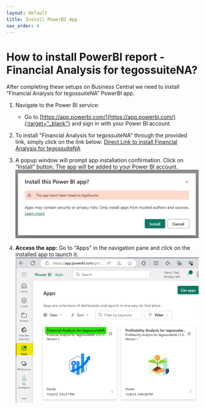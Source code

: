 ```yaml
---
layout: default
title: Install PowerBI App
nav_order: 4
---
```

# How to install PowerBI report - Financial Analysis for tegossuiteNA?
After completing these setups on Business Central we need to install “Financial Analysis for tegossuiteNA” PowerBI app.

1. Navigate to the Power BI service:
   - Go to [https://app.powerbi.com/](https://app.powerbi.com/){:target="_blank"} and sign in with your Power BI account.

2. To install "Financial Analysis for tegossuiteNA" through the provided link, simply click on the link below:
   [Direct Link to install Financial Analysis for tegossuiteNA](https://app.powerbi.com/Redirect?action=InstallApp&appId=36556df9-6bb8-4282-9fbf-bef7312b8c3d&packageKey=fca010a6-9e25-4f07-ba22-88d2d8bdb9af5PbuNNkthjua3LNH0PNZBK-4hZZwbSV-IQEsLW5x4Mg&ownerId=1b1f7cb3-698a-4f96-a24f-f56ca891c201&buildVersion=4)

3. A popup window will prompt app installation confirmation. Click on “Install” button. The app will be added to your Power BI account. ![Install this Power BI app](./assets/images/install-powerbi-app-confirm.png)

4. **Access the app:** Go to "Apps" in the navigation pane and click on the installed app to launch it.![Access the app](./assets/images/access-app.png)
